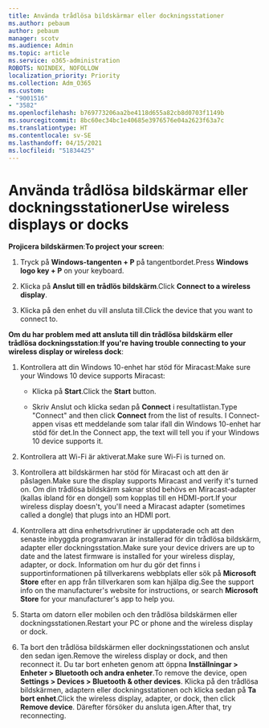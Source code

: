```yaml
---
title: Använda trådlösa bildskärmar eller dockningsstationer
ms.author: pebaum
author: pebaum
manager: scotv
ms.audience: Admin
ms.topic: article
ms.service: o365-administration
ROBOTS: NOINDEX, NOFOLLOW
localization_priority: Priority
ms.collection: Adm_O365
ms.custom:
- "9001516"
- "3582"
ms.openlocfilehash: b769773206aa2be4118d655a82cb8d0703f1149b
ms.sourcegitcommit: 8bc60ec34bc1e40685e3976576e04a2623f63a7c
ms.translationtype: HT
ms.contentlocale: sv-SE
ms.lasthandoff: 04/15/2021
ms.locfileid: "51834425"
---
```

# <a name="use-wireless-displays-or-docks"></a><span data-ttu-id="e32cf-102">Använda trådlösa bildskärmar eller dockningsstationer</span><span class="sxs-lookup"><span data-stu-id="e32cf-102">Use wireless displays or docks</span></span>

<span data-ttu-id="e32cf-103">**Projicera bildskärmen**:</span><span class="sxs-lookup"><span data-stu-id="e32cf-103">**To project your screen**:</span></span>

1. <span data-ttu-id="e32cf-104">Tryck på **Windows-tangenten + P** på tangentbordet.</span><span class="sxs-lookup"><span data-stu-id="e32cf-104">Press **Windows logo key + P** on your keyboard.</span></span>

2. <span data-ttu-id="e32cf-105">Klicka på **Anslut till en trådlös bildskärm**.</span><span class="sxs-lookup"><span data-stu-id="e32cf-105">Click **Connect to a wireless display**.</span></span>

3. <span data-ttu-id="e32cf-106">Klicka på den enhet du vill ansluta till.</span><span class="sxs-lookup"><span data-stu-id="e32cf-106">Click the device that you want to connect to.</span></span>

<span data-ttu-id="e32cf-107">**Om du har problem med att ansluta till din trådlösa bildskärm eller trådlösa dockningsstation**:</span><span class="sxs-lookup"><span data-stu-id="e32cf-107">**If you're having trouble connecting to your wireless display or wireless dock**:</span></span>

1. <span data-ttu-id="e32cf-108">Kontrollera att din Windows 10-enhet har stöd för Miracast:</span><span class="sxs-lookup"><span data-stu-id="e32cf-108">Make sure your Windows 10 device supports Miracast:</span></span> 

    - <span data-ttu-id="e32cf-109">Klicka på **Start**.</span><span class="sxs-lookup"><span data-stu-id="e32cf-109">Click the **Start** button.</span></span>
    
    - <span data-ttu-id="e32cf-110">Skriv Anslut och klicka sedan på **Connect** i resultatlistan.</span><span class="sxs-lookup"><span data-stu-id="e32cf-110">Type "Connect" and then click **Connect** from the list of results.</span></span> <span data-ttu-id="e32cf-111">I Connect-appen visas ett meddelande som talar ifall din Windows 10-enhet har stöd för det.</span><span class="sxs-lookup"><span data-stu-id="e32cf-111">In the Connect app, the text will tell you if your Windows 10 device supports it.</span></span> 

2. <span data-ttu-id="e32cf-112">Kontrollera att Wi-Fi är aktiverat.</span><span class="sxs-lookup"><span data-stu-id="e32cf-112">Make sure Wi-Fi is turned on.</span></span> 

3. <span data-ttu-id="e32cf-113">Kontrollera att bildskärmen har stöd för Miracast och att den är påslagen.</span><span class="sxs-lookup"><span data-stu-id="e32cf-113">Make sure the display supports Miracast and verify it's turned on.</span></span> <span data-ttu-id="e32cf-114">Om din trådlösa bildskärm saknar stöd behövs en Miracast-adapter (kallas ibland för en dongel) som kopplas till en HDMI-port.</span><span class="sxs-lookup"><span data-stu-id="e32cf-114">If your wireless display doesn't, you'll need a Miracast adapter (sometimes called a dongle) that plugs into an HDMI port.</span></span>

4. <span data-ttu-id="e32cf-115">Kontrollera att dina enhetsdrivrutiner är uppdaterade och att den senaste inbyggda programvaran är installerad för din trådlösa bildskärm, adapter eller dockningsstation.</span><span class="sxs-lookup"><span data-stu-id="e32cf-115">Make sure your device drivers are up to date and the latest firmware is installed for your wireless display, adapter, or dock.</span></span> <span data-ttu-id="e32cf-116">Information om hur du gör det finns i supportinformationen på tillverkarens webbplats eller sök på **Microsoft Store** efter en app från tillverkaren som kan hjälpa dig.</span><span class="sxs-lookup"><span data-stu-id="e32cf-116">See the support info on the manufacturer's website for instructions, or search **Microsoft Store** for your manufacturer's app to help you.</span></span>

5. <span data-ttu-id="e32cf-117">Starta om datorn eller mobilen och den trådlösa bildskärmen eller dockningsstationen.</span><span class="sxs-lookup"><span data-stu-id="e32cf-117">Restart your PC or phone and the wireless display or dock.</span></span>

6. <span data-ttu-id="e32cf-118">Ta bort den trådlösa bildskärmen eller dockningsstationen och anslut den sedan igen.</span><span class="sxs-lookup"><span data-stu-id="e32cf-118">Remove the wireless display or dock, and then reconnect it.</span></span> <span data-ttu-id="e32cf-119">Du tar bort enheten genom att öppna **Inställningar > Enheter > Bluetooth och andra enheter**.</span><span class="sxs-lookup"><span data-stu-id="e32cf-119">To remove the device, open **Settings > Devices  > Bluetooth & other devices**.</span></span> <span data-ttu-id="e32cf-120">Klicka på den trådlösa bildskärmen, adaptern eller dockningsstationen och klicka sedan på **Ta bort enhet**.</span><span class="sxs-lookup"><span data-stu-id="e32cf-120">Click the wireless display, adapter, or dock, then click **Remove device**.</span></span> <span data-ttu-id="e32cf-121">Därefter försöker du ansluta igen.</span><span class="sxs-lookup"><span data-stu-id="e32cf-121">After that, try reconnecting.</span></span>
